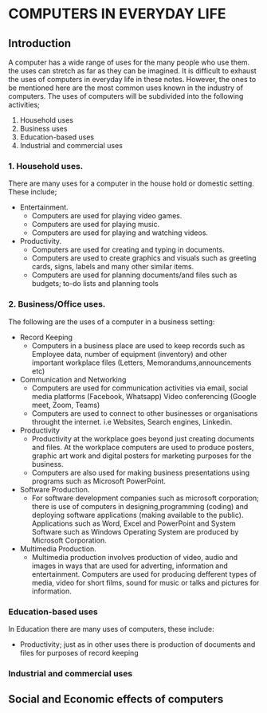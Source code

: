 # COMPUTERS IN EVERYDAY LIFE
## Introduction
A computer has a wide range of uses for the many people who use them. the uses can stretch as far as they can be imagined. It is difficult to exhaust the uses of computers in everyday life in these notes. However, the ones to be mentioned here are the most common uses known in the industry of computers. The uses of computers will be subdivided into the following activities;
1. Household uses
2. Business uses
3. Education-based uses
4. Industrial and commercial uses

### 1. Household uses.
There are many uses for a computer in the house hold or domestic setting. These include;
- Entertainment.
    - Computers are used for playing video games.
    - Computers are used for playing music.
    - Computers are used for playing and watching videos.
- Productivity.
    - Computers are used for creating and typing in documents.
    - Computers are used to create graphics and visuals such as greeting cards, signs, labels and many other similar items.
    - Computers are used for planning documents/and files such as budgets; to-do lists and planning tools

### 2. Business/Office uses.
The following are the uses of a computer in a business setting:
- Record Keeping
    - Computers in a business place are used to keep records such as Employee data, number of equipment (inventory) and other important workplace files (Letters, Memorandums,announcements etc)
- Communication and Networking
    - Computers are used for communication activities via email, social media platforms (Facebook, Whatsapp) Video conferencing (Google meet, Zoom, Teams)
    - Computers are used to connect to other businesses or organisations throught the internet. i.e Websites, Search engines, Linkedin.
- Productivity
    - Productivity at the workplace goes beyond just creating documents and files. At the workplace computers are used to produce posters, graphic art work and digital posters for marketing purposes for the business.
    - Computers are also used for making business presentations using programs such as Microsoft PowerPoint.
- Software Production.
    - For software development companies such as microsoft corporation; there is use of computers in designing,programming (coding) and deploying software applications (making available to the public). Applications such as Word, Excel and PowerPoint and System Software such as Windows Operating System are produced by Microsoft Corporation.
- Multimedia Production.
    - Multimedia production involves production of video, audio and images in ways that are used for adverting, information and entertainment. Computers are used for producing defferent types of media, video for short films, sound for music or talks and pictures for information.
### Education-based uses
In Education there are many uses of computers, these include:
- Productivity; just as in other uses there is production of documents and files for purposes of record keeping 
### Industrial and commercial uses

## Social and Economic effects of computers
